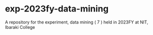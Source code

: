 # exp-2023fy-data-mining
A repository for the experiment, data mining ( 7 ) held in 2023FY at NIT, Ibaraki College
